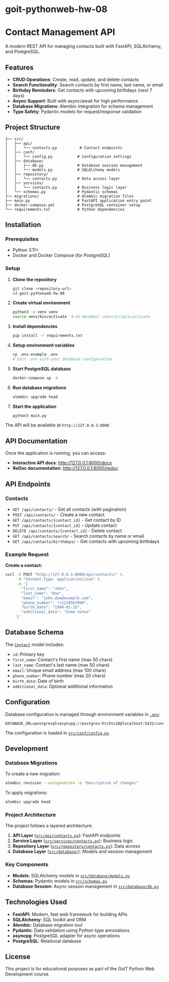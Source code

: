 # goit-pythonweb-hw-08

# Contact Management API

A modern REST API for managing contacts built with FastAPI, SQLAlchemy, and PostgreSQL.

## Features

- **CRUD Operations**: Create, read, update, and delete contacts
- **Search Functionality**: Search contacts by first name, last name, or email
- **Birthday Reminders**: Get contacts with upcoming birthdays (next 7 days)
- **Async Support**: Built with async/await for high performance
- **Database Migrations**: Alembic integration for schema management
- **Type Safety**: Pydantic models for request/response validation

## Project Structure

```
├── src/
│   ├── api/
│   │   └── contacts.py          # Contact endpoints
│   ├── conf/
│   │   └── config.py           # Configuration settings
│   ├── database/
│   │   ├── db.py               # Database session management
│   │   └── models.py           # SQLAlchemy models
│   ├── repository/
│   │   └── contacts.py         # Data access layer
│   ├── services/
│   │   └── contacts.py         # Business logic layer
│   └── schemas.py              # Pydantic schemas
├── migrations/                 # Alembic migration files
├── main.py                     # FastAPI application entry point
├── docker-compose.yml          # PostgreSQL container setup
└── requirements.txt            # Python dependencies
```

## Installation

### Prerequisites

- Python 3.11+
- Docker and Docker Compose (for PostgreSQL)

### Setup

1. **Clone the repository**

   ```bash
   git clone <repository-url>
   cd goit-pythonweb-hw-08
   ```

2. **Create virtual environment**

   ```bash
   python3 -m venv venv
   source venv/bin/activate  # On Windows: venv\Scripts\activate
   ```

3. **Install dependencies**

   ```bash
   pip install -r requirements.txt
   ```

4. **Setup environment variables**

   ```bash
   cp .env.example .env
   # Edit .env with your database configuration
   ```

5. **Start PostgreSQL database**

   ```bash
   docker-compose up -d
   ```

6. **Run database migrations**

   ```bash
   alembic upgrade head
   ```

7. **Start the application**
   ```bash
   python3 main.py
   ```

The API will be available at `http://127.0.0.1:8000`

## API Documentation

Once the application is running, you can access:

- **Interactive API docs**: http://127.0.0.1:8000/docs
- **ReDoc documentation**: http://127.0.0.1:8000/redoc

## API Endpoints

### Contacts

- `GET /api/contacts/` - Get all contacts (with pagination)
- `POST /api/contacts/` - Create a new contact
- `GET /api/contacts/{contact_id}` - Get contact by ID
- `PUT /api/contacts/{contact_id}` - Update contact
- `DELETE /api/contacts/{contact_id}` - Delete contact
- `GET /api/contacts/search/` - Search contacts by name or email
- `GET /api/contacts/birthdays/` - Get contacts with upcoming birthdays

### Example Request

**Create a contact:**

```bash
curl -X POST "http://127.0.0.1:8000/api/contacts/" \
     -H "Content-Type: application/json" \
     -d '{
       "first_name": "John",
       "last_name": "Doe",
       "email": "john.doe@example.com",
       "phone_number": "+1234567890",
       "birth_date": "1990-01-15",
       "additional_data": "Some notes"
     }'
```

## Database Schema

The [`Contact`](src/database/models.py) model includes:

- `id`: Primary key
- `first_name`: Contact's first name (max 50 chars)
- `last_name`: Contact's last name (max 50 chars)
- `email`: Unique email address (max 100 chars)
- `phone_number`: Phone number (max 20 chars)
- `birth_date`: Date of birth
- `additional_data`: Optional additional information

## Configuration

Database configuration is managed through environment variables in [`.env`](.env):

```env
DATABASE_URL=postgresql+asyncpg://postgres:htchtc26@localhost:5432/contacts_db
```

The configuration is loaded in [`src/conf/config.py`](src/conf/config.py).

## Development

### Database Migrations

To create a new migration:

```bash
alembic revision --autogenerate -m "Description of changes"
```

To apply migrations:

```bash
alembic upgrade head
```

### Project Architecture

The project follows a layered architecture:

1. **API Layer** ([`src/api/contacts.py`](src/api/contacts.py)): FastAPI endpoints
2. **Service Layer** ([`src/services/contacts.py`](src/services/contacts.py)): Business logic
3. **Repository Layer** ([`src/repository/contacts.py`](src/repository/contacts.py)): Data access
4. **Database Layer** ([`src/database/`](src/database/)): Models and session management

### Key Components

- **Models**: SQLAlchemy models in [`src/database/models.py`](src/database/models.py)
- **Schemas**: Pydantic models in [`src/schemas.py`](src/schemas.py)
- **Database Session**: Async session management in [`src/database/db.py`](src/database/db.py)

## Technologies Used

- **FastAPI**: Modern, fast web framework for building APIs
- **SQLAlchemy**: SQL toolkit and ORM
- **Alembic**: Database migration tool
- **Pydantic**: Data validation using Python type annotations
- **asyncpg**: PostgreSQL adapter for async operations
- **PostgreSQL**: Relational database

## License

This project is for educational purposes as part of the GoIT Python Web Development course.
